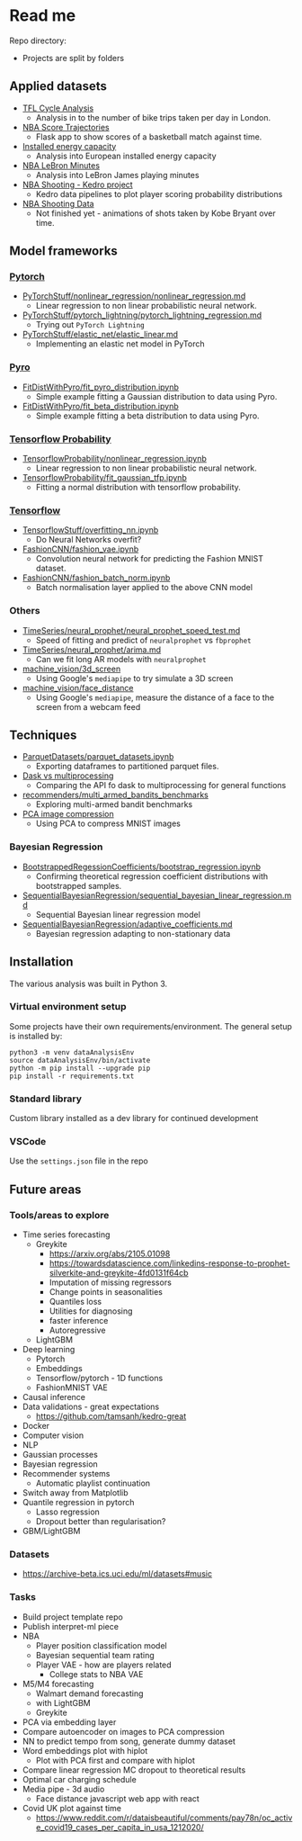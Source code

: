 # Read me

Repo directory:  
*   Projects are split by folders

## Applied datasets
*   [TFL Cycle Analysis](https://github.com/stanton119/data-analysis/tree/master/TFLCycles)
    *   Analysis in to the number of bike trips taken per day in London.
*   [NBA Score Trajectories](https://github.com/stanton119/nba-scores)
    *   Flask app to show scores of a basketball match against time.
*   [Installed energy capacity](https://github.com/stanton119/data-analysis/blob/master/EnergyCapacity/installed_energy_capacity.ipynb)
    *   Analysis into European installed energy capacity
*   [NBA LeBron Minutes](https://github.com/stanton119/data-analysis/tree/master/NBA/minutes_played/minutes_played.md)
    *   Analysis into LeBron James playing minutes
*   [NBA Shooting - Kedro project](https://github.com/stanton119/data-analysis/tree/master/NBA/nba-analysis)
    *   Kedro data pipelines to plot player scoring probability distributions
*   [NBA Shooting Data](https://github.com/stanton119/data-analysis/tree/master/NBA/NBAShotSelection)
    *   Not finished yet - animations of shots taken by Kobe Bryant over time.

## Model frameworks
### [Pytorch](PyTorchStuff/)
*   [PyTorchStuff/nonlinear_regression/nonlinear_regression.md](https://github.com/stanton119/data-analysis/blob/master/PyTorchStuff/nonlinear_regression/nonlinear_regression.md)
    *   Linear regression to non linear probabilistic neural network.
*   [PyTorchStuff/pytorch_lightning/pytorch_lightning_regression.md](https://github.com/stanton119/data-analysis/blob/master/PyTorchStuff/pytorch_lightning/pytorch_lightning_regression.md)
    *   Trying out `PyTorch Lightning`
*   [PyTorchStuff/elastic_net/elastic_linear.md](https://github.com/stanton119/data-analysis/blob/master/PyTorchStuff/elastic_net/elastic_linear.md)
    *   Implementing an elastic net model in PyTorch

### [Pyro](FitDistWithPyro/)
*   [FitDistWithPyro/fit_pyro_distribution.ipynb](https://github.com/stanton119/data-analysis/blob/master/FitDistWithPyro/fit_pyro_distribution.ipynb)
    *   Simple example fitting a Gaussian distribution to data using Pyro.
*   [FitDistWithPyro/fit_beta_distribution.ipynb](https://github.com/stanton119/data-analysis/blob/master/FitDistWithPyro/fit_beta_distribution.ipynb)
    *   Simple example fitting a beta distribution to data using Pyro.

### [Tensorflow Probability](TensorflowProbability/)
*   [TensorflowProbability/nonlinear_regression.ipynb](https://github.com/stanton119/data-analysis/blob/master/TensorflowProbability/nonlinear_regression.ipynb)
    *   Linear regression to non linear probabilistic neural network.
*   [TensorflowProbability/fit_gaussian_tfp.ipynb](https://github.com/stanton119/data-analysis/blob/master/TensorflowProbability/fit_gaussian_tfp.ipynb)
    *   Fitting a normal distribution with tensorflow probability.

### [Tensorflow](TensorflowStuff/)
*   [TensorflowStuff/overfitting_nn.ipynb](https://github.com/stanton119/data-analysis/blob/master/TensorflowStuff/overfitting_nn.ipynb)
    *   Do Neural Networks overfit?
*   [FashionCNN/fashion_vae.ipynb](https://github.com/stanton119/data-analysis/blob/master/FashionCNN/fashion_vae.ipynb)
    *   Convolution neural network for predicting the Fashion MNIST dataset.
*   [FashionCNN/fashion_batch_norm.ipynb](https://github.com/stanton119/data-analysis/blob/master/FashionCNN/fashion_batch_norm.ipynb)
    *   Batch normalisation layer applied to the above CNN model

### Others
*   [TimeSeries/neural_prophet/neural_prophet_speed_test.md](https://github.com/stanton119/data-analysis/blob/master/TimeSeries/neural_prophet/neural_prophet_speed_test.md)
    *   Speed of fitting and predict of `neuralprophet` vs `fbprophet`
*   [TimeSeries/neural_prophet/arima.md](https://github.com/stanton119/data-analysis/blob/master/TimeSeries/neural_prophet/arima.md)
    *   Can we fit long AR models with `neuralprophet`
*   [machine_vision/3d_screen](https://github.com/stanton119/data-analysis/tree/master/machine_vision/3d_screen)
    *   Using Google's `mediapipe` to try simulate a 3D screen
*   [machine_vision/face_distance](https://github.com/stanton119/data-analysis/tree/master/machine_vision/face_distance)
    *   Using Google's `mediapipe`, measure the distance of a face to the screen from a webcam feed

## Techniques
*   [ParquetDatasets/parquet_datasets.ipynb](https://github.com/stanton119/data-analysis/blob/master/ParquetDatasets/parquet_datasets.ipynb)
    *   Exporting dataframes to partitioned parquet files.
*   [Dask vs multiprocessing](https://github.com/stanton119/data-analysis/blob/master/parallel_processing/dask_vs_multiprocessing.py)
    *   Comparing the API fo dask to multiprocessing for general functions
*   [recommenders/multi_armed_bandits_benchmarks](https://github.com/stanton119/data-analysis/blob/master/recommenders/multi_armed_bandits_benchmarks/multi_armed_bandits.md)
    *   Exploring multi-armed bandit benchmarks
*   [PCA image compression](https://github.com/stanton119/data-analysis/blob/master/PyTorchStuff/autoencoders/pca.md)
    *   Using PCA to compress MNIST images

### Bayesian Regression
*   [BootstrappedRegessionCoefficients/bootstrap_regression.ipynb](https://github.com/stanton119/data-analysis/blob/master/BootstrappedRegessionCoefficients/bootstrap_regression.ipynb)
    *   Confirming theoretical regression coefficient distributions with bootstrapped samples.
*   [SequentialBayesianRegression/sequential_bayesian_linear_regression.md](https://github.com/stanton119/data-analysis/blob/master/SequentialBayesianRegression/sequential_bayesian_linear_regression.md)
    *   Sequential Bayesian linear regression model
*   [SequentialBayesianRegression/adaptive_coefficients.md](https://github.com/stanton119/data-analysis/blob/master/SequentialBayesianRegression/adaptive_coefficients.md)
    *   Bayesian regression adapting to non-stationary data

## Installation
The various analysis was built in Python 3.

### Virtual environment setup
Some projects have their own requirements/environment. The general setup is installed by:

```
python3 -m venv dataAnalysisEnv
source dataAnalysisEnv/bin/activate
python -m pip install --upgrade pip
pip install -r requirements.txt
```

### Standard library
Custom library installed as a dev library for continued development

### VSCode
Use the `settings.json` file in the repo

## Future areas
### Tools/areas to explore
*   Time series forecasting
    *   Greykite
        *   https://arxiv.org/abs/2105.01098
        *   https://towardsdatascience.com/linkedins-response-to-prophet-silverkite-and-greykite-4fd0131f64cb
        *   Imputation of missing regressors
        *   Change points in seasonalities
        *   Quantiles loss
        *   Utilities for diagnosing
        *   faster inference
        *   Autoregressive
    *   LightGBM
*   Deep learning
    *   Pytorch
    *   Embeddings
    *   Tensorflow/pytorch - 1D functions
    *   FashionMNIST VAE
*   Causal inference
*   Data validations - great expectations
    *   https://github.com/tamsanh/kedro-great
*   Docker
*   Computer vision
*   NLP
*   Gaussian processes
*   Bayesian regression
*   Recommender systems
    *   Automatic playlist continuation
*   Switch away from Matplotlib
*   Quantile regression in pytorch
    *   Lasso regression
    *   Dropout better than regularisation?
*   GBM/LightGBM

### Datasets
*   https://archive-beta.ics.uci.edu/ml/datasets#music


### Tasks
*   Build project template repo
*   Publish interpret-ml piece
*   NBA
    *   Player position classification model
    *   Bayesian sequential team rating
    *   Player VAE - how are players related
        *   College stats to NBA VAE
*   M5/M4 forecasting
    *   Walmart demand forecasting
    *   with LightGBM
    *   Greykite
*   PCA via embedding layer
*   Compare autoencoder on images to PCA compression
*   NN to predict tempo from song, generate dummy dataset
*   Word embeddings plot with hiplot
    *   Plot with PCA first and compare with hiplot
*   Compare linear regression MC dropout to theoretical results
*   Optimal car charging schedule
*   Media pipe - 3d audio
    *   Face distance javascript web app with react
*   Covid UK plot against time
    *   https://www.reddit.com/r/dataisbeautiful/comments/pay78n/oc_active_covid19_cases_per_capita_in_usa_1212020/